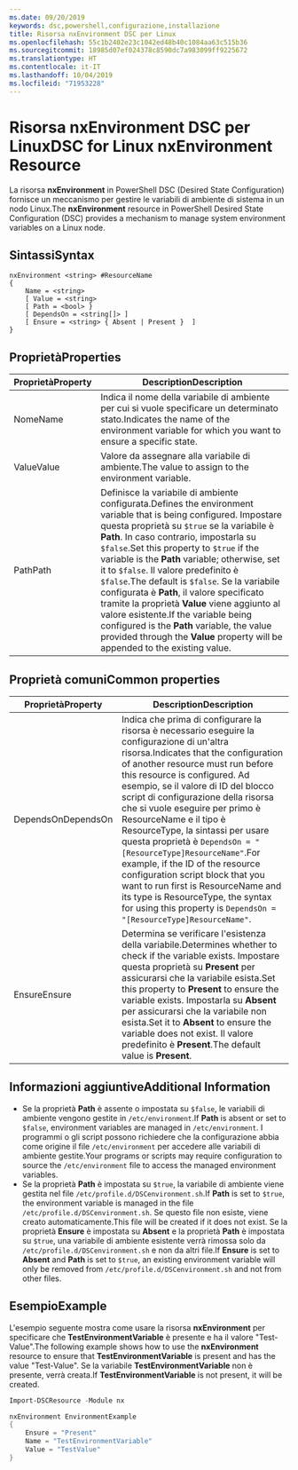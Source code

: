 ```yaml
---
ms.date: 09/20/2019
keywords: dsc,powershell,configurazione,installazione
title: Risorsa nxEnvironment DSC per Linux
ms.openlocfilehash: 55c1b2402e23c1042ed48b40c1084aa63c515b36
ms.sourcegitcommit: 18985d07ef024378c8590dc7a983099ff9225672
ms.translationtype: HT
ms.contentlocale: it-IT
ms.lasthandoff: 10/04/2019
ms.locfileid: "71953228"
---
```

# <a name="dsc-for-linux-nxenvironment-resource"></a><span data-ttu-id="c770a-103">Risorsa nxEnvironment DSC per Linux</span><span class="sxs-lookup"><span data-stu-id="c770a-103">DSC for Linux nxEnvironment Resource</span></span>

<span data-ttu-id="c770a-104">La risorsa **nxEnvironment** in PowerShell DSC (Desired State Configuration) fornisce un meccanismo per gestire le variabili di ambiente di sistema in un nodo Linux.</span><span class="sxs-lookup"><span data-stu-id="c770a-104">The **nxEnvironment** resource in PowerShell Desired State Configuration (DSC) provides a mechanism to manage system environment variables on a Linux node.</span></span>

## <a name="syntax"></a><span data-ttu-id="c770a-105">Sintassi</span><span class="sxs-lookup"><span data-stu-id="c770a-105">Syntax</span></span>

```Syntax
nxEnvironment <string> #ResourceName
{
    Name = <string>
    [ Value = <string>
    [ Path = <bool> }
    [ DependsOn = <string[]> ]
    [ Ensure = <string> { Absent | Present }  ]
}
```

## <a name="properties"></a><span data-ttu-id="c770a-106">Proprietà</span><span class="sxs-lookup"><span data-stu-id="c770a-106">Properties</span></span>

|<span data-ttu-id="c770a-107">Proprietà</span><span class="sxs-lookup"><span data-stu-id="c770a-107">Property</span></span> |<span data-ttu-id="c770a-108">Description</span><span class="sxs-lookup"><span data-stu-id="c770a-108">Description</span></span> |
|---|---|
|<span data-ttu-id="c770a-109">Nome</span><span class="sxs-lookup"><span data-stu-id="c770a-109">Name</span></span> |<span data-ttu-id="c770a-110">Indica il nome della variabile di ambiente per cui si vuole specificare un determinato stato.</span><span class="sxs-lookup"><span data-stu-id="c770a-110">Indicates the name of the environment variable for which you want to ensure a specific state.</span></span> |
|<span data-ttu-id="c770a-111">Value</span><span class="sxs-lookup"><span data-stu-id="c770a-111">Value</span></span> |<span data-ttu-id="c770a-112">Valore da assegnare alla variabile di ambiente.</span><span class="sxs-lookup"><span data-stu-id="c770a-112">The value to assign to the environment variable.</span></span> |
|<span data-ttu-id="c770a-113">Path</span><span class="sxs-lookup"><span data-stu-id="c770a-113">Path</span></span> |<span data-ttu-id="c770a-114">Definisce la variabile di ambiente configurata.</span><span class="sxs-lookup"><span data-stu-id="c770a-114">Defines the environment variable that is being configured.</span></span> <span data-ttu-id="c770a-115">Impostare questa proprietà su `$true` se la variabile è **Path**. In caso contrario, impostarla su `$false`.</span><span class="sxs-lookup"><span data-stu-id="c770a-115">Set this property to `$true` if the variable is the **Path** variable; otherwise, set it to `$false`.</span></span> <span data-ttu-id="c770a-116">Il valore predefinito è `$false`.</span><span class="sxs-lookup"><span data-stu-id="c770a-116">The default is `$false`.</span></span> <span data-ttu-id="c770a-117">Se la variabile configurata è **Path**, il valore specificato tramite la proprietà **Value** viene aggiunto al valore esistente.</span><span class="sxs-lookup"><span data-stu-id="c770a-117">If the variable being configured is the **Path** variable, the value provided through the **Value** property will be appended to the existing value.</span></span> |

## <a name="common-properties"></a><span data-ttu-id="c770a-118">Proprietà comuni</span><span class="sxs-lookup"><span data-stu-id="c770a-118">Common properties</span></span>

|<span data-ttu-id="c770a-119">Proprietà</span><span class="sxs-lookup"><span data-stu-id="c770a-119">Property</span></span> |<span data-ttu-id="c770a-120">Description</span><span class="sxs-lookup"><span data-stu-id="c770a-120">Description</span></span> |
|---|---|
|<span data-ttu-id="c770a-121">DependsOn</span><span class="sxs-lookup"><span data-stu-id="c770a-121">DependsOn</span></span> |<span data-ttu-id="c770a-122">Indica che prima di configurare la risorsa è necessario eseguire la configurazione di un'altra risorsa.</span><span class="sxs-lookup"><span data-stu-id="c770a-122">Indicates that the configuration of another resource must run before this resource is configured.</span></span> <span data-ttu-id="c770a-123">Ad esempio, se il valore di ID del blocco script di configurazione della risorsa che si vuole eseguire per primo è ResourceName e il tipo è ResourceType, la sintassi per usare questa proprietà è `DependsOn = "[ResourceType]ResourceName"`.</span><span class="sxs-lookup"><span data-stu-id="c770a-123">For example, if the ID of the resource configuration script block that you want to run first is ResourceName and its type is ResourceType, the syntax for using this property is `DependsOn = "[ResourceType]ResourceName"`.</span></span> |
|<span data-ttu-id="c770a-124">Ensure</span><span class="sxs-lookup"><span data-stu-id="c770a-124">Ensure</span></span> |<span data-ttu-id="c770a-125">Determina se verificare l'esistenza della variabile.</span><span class="sxs-lookup"><span data-stu-id="c770a-125">Determines whether to check if the variable exists.</span></span> <span data-ttu-id="c770a-126">Impostare questa proprietà su **Present** per assicurarsi che la variabile esista.</span><span class="sxs-lookup"><span data-stu-id="c770a-126">Set this property to **Present** to ensure the variable exists.</span></span> <span data-ttu-id="c770a-127">Impostarla su **Absent** per assicurarsi che la variabile non esista.</span><span class="sxs-lookup"><span data-stu-id="c770a-127">Set it to **Absent** to ensure the variable does not exist.</span></span> <span data-ttu-id="c770a-128">Il valore predefinito è **Present**.</span><span class="sxs-lookup"><span data-stu-id="c770a-128">The default value is **Present**.</span></span> |

## <a name="additional-information"></a><span data-ttu-id="c770a-129">Informazioni aggiuntive</span><span class="sxs-lookup"><span data-stu-id="c770a-129">Additional Information</span></span>

- <span data-ttu-id="c770a-130">Se la proprietà **Path** è assente o impostata su `$false`, le variabili di ambiente vengono gestite in `/etc/environment`.</span><span class="sxs-lookup"><span data-stu-id="c770a-130">If **Path** is absent or set to `$false`, environment variables are managed in `/etc/environment`.</span></span>
  <span data-ttu-id="c770a-131">I programmi o gli script possono richiedere che la configurazione abbia come origine il file `/etc/environment` per accedere alle variabili di ambiente gestite.</span><span class="sxs-lookup"><span data-stu-id="c770a-131">Your programs or scripts may require configuration to source the `/etc/environment` file to access the managed environment variables.</span></span>
- <span data-ttu-id="c770a-132">Se la proprietà **Path** è impostata su `$true`, la variabile di ambiente viene gestita nel file `/etc/profile.d/DSCenvironment.sh`.</span><span class="sxs-lookup"><span data-stu-id="c770a-132">If **Path** is set to `$true`, the environment variable is managed in the file `/etc/profile.d/DSCenvironment.sh`.</span></span> <span data-ttu-id="c770a-133">Se questo file non esiste, viene creato automaticamente.</span><span class="sxs-lookup"><span data-stu-id="c770a-133">This file will be created if it does not exist.</span></span> <span data-ttu-id="c770a-134">Se la proprietà **Ensure** è impostata su **Absent** e la proprietà **Path** è impostata su `$true`, una variabile di ambiente esistente verrà rimossa solo da `/etc/profile.d/DSCenvironment.sh` e non da altri file.</span><span class="sxs-lookup"><span data-stu-id="c770a-134">If **Ensure** is set to **Absent** and **Path** is set to `$true`, an existing environment variable will only be removed from `/etc/profile.d/DSCenvironment.sh` and not from other files.</span></span>

## <a name="example"></a><span data-ttu-id="c770a-135">Esempio</span><span class="sxs-lookup"><span data-stu-id="c770a-135">Example</span></span>

<span data-ttu-id="c770a-136">L'esempio seguente mostra come usare la risorsa **nxEnvironment** per specificare che **TestEnvironmentVariable** è presente e ha il valore "Test-Value".</span><span class="sxs-lookup"><span data-stu-id="c770a-136">The following example shows how to use the **nxEnvironment** resource to ensure that **TestEnvironmentVariable** is present and has the value "Test-Value".</span></span> <span data-ttu-id="c770a-137">Se la variabile **TestEnvironmentVariable** non è presente, verrà creata.</span><span class="sxs-lookup"><span data-stu-id="c770a-137">If **TestEnvironmentVariable** is not present, it will be created.</span></span>

```powershell
Import-DSCResource -Module nx

nxEnvironment EnvironmentExample
{
    Ensure = "Present"
    Name = "TestEnvironmentVariable"
    Value = "TestValue"
}
```